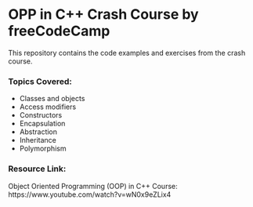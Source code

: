 <h1>OPP in C++ Crash Course by freeCodeCamp</h1>

This repository contains the code examples and exercises from the crash course.

<h3>Topics Covered:</h3>

<ul>
  <li>Classes and objects</li>
  <li>Access modifiers</li>
  <li>Constructors</li>
  <li>Encapsulation</li>
  <li>Abstraction</li>
  <li>Inheritance</li>
  <li>Polymorphism</li>
</ul>

<h3>Resource Link:</h3>
  Object Oriented Programming (OOP) in C++ Course:
  https://www.youtube.com/watch?v=wN0x9eZLix4
